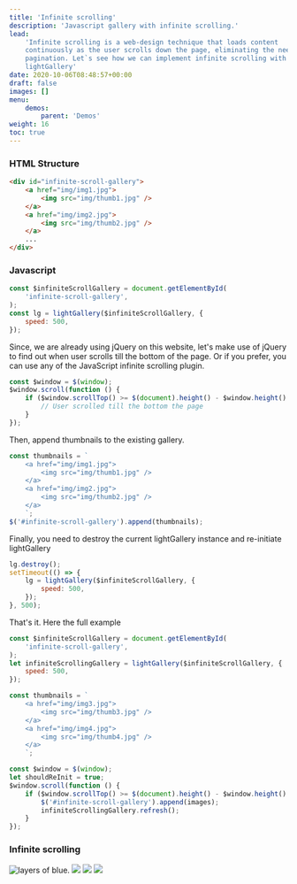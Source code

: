 ```yaml
---
title: 'Infinite scrolling'
description: 'Javascript gallery with infinite scrolling.'
lead:
    'Infinite scrolling is a web-design technique that loads content
    continuously as the user scrolls down the page, eliminating the need for
    pagination. Let`s see how we can implement infinite scrolling with
    lightGallery'
date: 2020-10-06T08:48:57+00:00
draft: false
images: []
menu:
    demos:
        parent: 'Demos'
weight: 16
toc: true
---
```


### HTML Structure

```html
<div id="infinite-scroll-gallery">
    <a href="img/img1.jpg">
        <img src="img/thumb1.jpg" />
    </a>
    <a href="img/img2.jpg">
        <img src="img/thumb2.jpg" />
    </a>
    ...
</div>
```

### Javascript

```js
const $infiniteScrollGallery = document.getElementById(
    'infinite-scroll-gallery',
);
const lg = lightGallery($infiniteScrollGallery, {
    speed: 500,
});
```

Since, we are already using jQuery on this website, let's make use of jQuery to
find out when user scrolls till the bottom of the page. Or if you prefer, you
can use any of the JavaScript infinite scrolling plugin.

```js
const $window = $(window);
$window.scroll(function () {
    if ($window.scrollTop() >= $(document).height() - $window.height() - 10) {
        // User scrolled till the bottom the page
    }
});
```

Then, append thumbnails to the existing gallery.

```js
const thumbnails = `
    <a href="img/img1.jpg">
        <img src="img/thumb1.jpg" />
    </a>
    <a href="img/img2.jpg">
        <img src="img/thumb2.jpg" />
    </a>
    `;
$('#infinite-scroll-gallery').append(thumbnails);
```

Finally, you need to destroy the current lightGallery instance and re-initiate
lightGallery

```js
lg.destroy();
setTimeout(() => {
    lg = lightGallery($infiniteScrollGallery, {
        speed: 500,
    });
}, 500);
```

That's it. Here the full example

```js
const $infiniteScrollGallery = document.getElementById(
    'infinite-scroll-gallery',
);
let infiniteScrollingGallery = lightGallery($infiniteScrollGallery, {
    speed: 500,
});

const thumbnails = `
    <a href="img/img3.jpg">
        <img src="img/thumb3.jpg" />
    </a>
    <a href="img/img4.jpg">
        <img src="img/thumb4.jpg" />
    </a>
    `;

const $window = $(window);
let shouldReInit = true;
$window.scroll(function () {
    if ($window.scrollTop() >= $(document).height() - $window.height() - 10) {
        $('#infinite-scroll-gallery').append(images);
        infiniteScrollingGallery.refresh();
    }
});
```

### Infinite scrolling

<div class="infinite-scroll-gallery" id="infinite-scroll-gallery">
    <a data-lg-size="1600-1067" class="gallery-item"
            data-src="https://images.unsplash.com/photo-1609342122563-a43ac8917a3a?ixlib=rb-1.2.1&ixid=MXwxMjA3fDB8MHxwaG90by1wYWdlfHx8fGVufDB8fHw%3D&auto=format&fit=crop&w=1600&q=80"
            data-sub-html="<h4>Photo by - <a href='https://unsplash.com/@tobbes_rd' >Tobias Rademacher </a></h4><p> Location - <a href='https://unsplash.com/s/photos/puezgruppe%2C-wolkenstein-in-gr%C3%B6den%2C-s%C3%BCdtirol%2C-italien'>Puezgruppe, Wolkenstein in Gröden, Südtirol, Italien</a>layers of blue.</p>">
            <img alt="layers of blue." class="img-responsive"
                src="https://images.unsplash.com/photo-1609342122563-a43ac8917a3a?ixlib=rb-1.2.1&ixid=MXwxMjA3fDB8MHxwaG90by1wYWdlfHx8fGVufDB8fHw%3D&auto=format&fit=crop&w=240&q=80" />
        </a>
        <a data-lg-size="1600-2400" data-pinterest-text="Pin it2" data-tweet-text="lightGallery slide  2"
            class="gallery-item"
            data-src="https://images.unsplash.com/photo-1608481337062-4093bf3ed404?ixlib=rb-1.2.1&ixid=MXwxMjA3fDB8MHxwaG90by1wYWdlfHx8fGVufDB8fHw%3D&auto=format&fit=crop&w=1600&q=80"
            data-sub-html="<h4>Photo by - <a href='https://unsplash.com/@therawhunter' >Massimiliano Morosinotto </a></h4><p> Location - <a href='https://unsplash.com/s/photos/tre-cime-di-lavaredo%2C-italia'>Tre Cime di Lavaredo, Italia</a>This is the Way</p>">
            <img class="img-responsive"
                src="https://images.unsplash.com/photo-1608481337062-4093bf3ed404?ixlib=rb-1.2.1&ixid=MXwxMjA3fDB8MHxwaG90by1wYWdlfHx8fGVufDB8fHw%3D&auto=format&fit=crop&w=240&q=80" />
        </a>
        <a data-lg-size="1600-2400" data-pinterest-text="Pin it3" data-tweet-text="lightGallery slide  4"
            class="gallery-item"
            data-src="https://images.unsplash.com/photo-1605973029521-8154da591bd7?ixlib=rb-1.2.1&ixid=MXwxMjA3fDB8MHxwaG90by1wYWdlfHx8fGVufDB8fHw%3D&auto=format&fit=crop&w=1600&q=80"
            data-sub-html="<h4>Photo by - <a href='https://unsplash.com/@thesaboo' >Sascha Bosshard </a></h4><p> Location - <a href='https://unsplash.com/s/photos/pizol%2C-mels%2C-schweiz'>Pizol, Mels, Schweiz</a></p>">
            <img class="img-responsive"
                src="https://images.unsplash.com/photo-1605973029521-8154da591bd7?ixlib=rb-1.2.1&ixid=MXwxMjA3fDB8MHxwaG90by1wYWdlfHx8fGVufDB8fHw%3D&auto=format&fit=crop&w=240&q=80" />
        </a>
        <a data-lg-size="1600-2398" data-pinterest-text="Pin it3" data-tweet-text="lightGallery slide  4"
            class="gallery-item"
            data-src="https://images.unsplash.com/photo-1526281216101-e55f00f0db7a?ixlib=rb-1.2.1&ixid=MXwxMjA3fDB8MHxwaG90by1wYWdlfHx8fGVufDB8fHw%3D&auto=format&fit=crop&w=1600&q=80"
            data-sub-html="<h4>Photo by - <a href='https://unsplash.com/@yusufevli' >Yusuf Evli </a></h4><p> Foggy Road</p>">
            <img class="img-responsive"
                src="https://images.unsplash.com/photo-1526281216101-e55f00f0db7a?ixlib=rb-1.2.1&ixid=MXwxMjA3fDB8MHxwaG90by1wYWdlfHx8fGVufDB8fHw%3D&auto=format&fit=crop&w=240&q=80" />
    </a>
</div>
